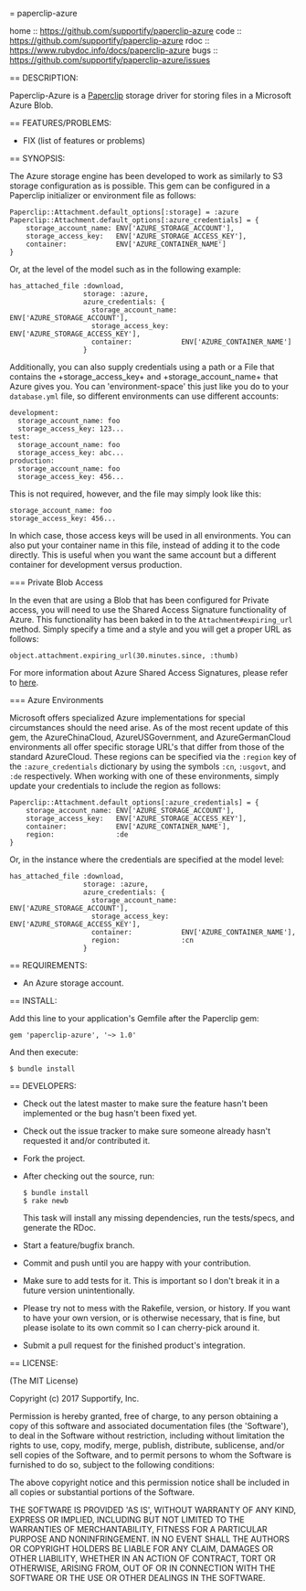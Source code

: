 = paperclip-azure

home  :: https://github.com/supportify/paperclip-azure
code  :: https://github.com/supportify/paperclip-azure
rdoc  :: https://www.rubydoc.info/docs/paperclip-azure
bugs  :: https://github.com/supportify/paperclip-azure/issues

== DESCRIPTION:

Paperclip-Azure is a [Paperclip](https://github.com/thoughtbot/paperclip) storage driver for storing files in a Microsoft Azure Blob.

== FEATURES/PROBLEMS:

* FIX (list of features or problems)

== SYNOPSIS:

The Azure storage engine has been developed to work as similarly to S3 storage configuration as is possible.  This gem can be configured in a Paperclip initializer or environment file as follows:

    Paperclip::Attachment.default_options[:storage] = :azure
    Paperclip::Attachment.default_options[:azure_credentials] = {
        storage_account_name: ENV['AZURE_STORAGE_ACCOUNT'],
        storage_access_key:   ENV['AZURE_STORAGE_ACCESS_KEY'],
        container:            ENV['AZURE_CONTAINER_NAME']
    }

Or, at the level of the model such as in the following example:

    has_attached_file :download,
                      storage: :azure,
                      azure_credentials: {
                        storage_account_name: ENV['AZURE_STORAGE_ACCOUNT'],
                        storage_access_key:   ENV['AZURE_STORAGE_ACCESS_KEY'],
                        container:            ENV['AZURE_CONTAINER_NAME']
                      }

Additionally, you can also supply credentials using a path or a File that contains the +storage_access_key+ and +storage_account_name+ that Azure gives you. You can 'environment-space' this just like you do to your `database.yml` file, so different environments can use different accounts:

    development:
      storage_account_name: foo
      storage_access_key: 123...
    test:
      storage_account_name: foo
      storage_access_key: abc...
    production:
      storage_account_name: foo
      storage_access_key: 456...

This is not required, however, and the file may simply look like this:

    storage_account_name: foo
    storage_access_key: 456...

In which case, those access keys will be used in all environments. You can also put your container name in this file, instead of adding it to the code directly. This is useful when you want the same account but a different container for development versus production.


=== Private Blob Access

In the even that are using a Blob that has been configured for Private access, you will need to use the Shared Access Signature functionality of Azure.  This functionality has been baked in to the `Attachment#expiring_url` method. Simply specify a time and a style and you will get a proper URL as follows:

    object.attachment.expiring_url(30.minutes.since, :thumb)

For more information about Azure Shared Access Signatures, please refer to [here](http://azure.microsoft.com/en-us/documentation/articles/storage-dotnet-shared-access-signature-part-1/).

=== Azure Environments

Microsoft offers specialized Azure implementations for special circumstances should the need arise.  As of the most recent update of this gem, the AzureChinaCloud, AzureUSGovernment, and AzureGermanCloud environments all offer specific storage URL's that differ from those of the standard AzureCloud.  These regions can be specified via the `:region` key of the `:azure_credentials` dictionary by using the symbols `:cn`, `:usgovt`, and `:de` respectively.  When working with one of these environments, simply update your credentials to include the region as follows:

    Paperclip::Attachment.default_options[:azure_credentials] = {
        storage_account_name: ENV['AZURE_STORAGE_ACCOUNT'],
        storage_access_key:   ENV['AZURE_STORAGE_ACCESS_KEY'],
        container:            ENV['AZURE_CONTAINER_NAME'],
        region:               :de
    }

Or, in the instance where the credentials are specified at the model level:

    has_attached_file :download,
                      storage: :azure,
                      azure_credentials: {
                        storage_account_name: ENV['AZURE_STORAGE_ACCOUNT'],
                        storage_access_key:   ENV['AZURE_STORAGE_ACCESS_KEY'],
                        container:            ENV['AZURE_CONTAINER_NAME'],
                        region:               :cn
                      }

== REQUIREMENTS:

* An Azure storage account.

== INSTALL:

Add this line to your application's Gemfile after the Paperclip gem:

    gem 'paperclip-azure', '~> 1.0'

And then execute:

    $ bundle install

== DEVELOPERS:

* Check out the latest master to make sure the feature hasn't been implemented or the bug hasn't been fixed yet.
* Check out the issue tracker to make sure someone already hasn't requested it and/or contributed it.
* Fork the project.
* After checking out the source, run:

      $ bundle install
      $ rake newb

  This task will install any missing dependencies, run the tests/specs, and generate the RDoc.
* Start a feature/bugfix branch.
* Commit and push until you are happy with your contribution.
* Make sure to add tests for it. This is important so I don't break it in a future version unintentionally.
* Please try not to mess with the Rakefile, version, or history. If you want to have your own version, or is otherwise necessary, that is fine, but please isolate to its own commit so I can cherry-pick around it.
* Submit a pull request for the finished product's integration.

== LICENSE:

(The MIT License)

Copyright (c) 2017 Supportify, Inc.

Permission is hereby granted, free of charge, to any person obtaining a copy of this software and associated documentation files (the 'Software'), to deal in the Software without restriction, including without limitation the rights to use, copy, modify, merge, publish, distribute, sublicense, and/or sell copies of the Software, and to permit persons to whom the Software is furnished to do so, subject to the following conditions:

The above copyright notice and this permission notice shall be included in all copies or substantial portions of the Software.

THE SOFTWARE IS PROVIDED 'AS IS', WITHOUT WARRANTY OF ANY KIND, EXPRESS OR IMPLIED, INCLUDING BUT NOT LIMITED TO THE WARRANTIES OF MERCHANTABILITY, FITNESS FOR A PARTICULAR PURPOSE AND NONINFRINGEMENT. IN NO EVENT SHALL THE AUTHORS OR COPYRIGHT HOLDERS BE LIABLE FOR ANY CLAIM, DAMAGES OR OTHER LIABILITY, WHETHER IN AN ACTION OF CONTRACT, TORT OR OTHERWISE, ARISING FROM, OUT OF OR IN CONNECTION WITH THE SOFTWARE OR THE USE OR OTHER DEALINGS IN THE SOFTWARE.
